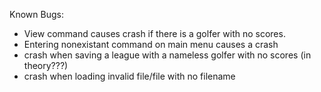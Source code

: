Known Bugs:

- View command causes crash if there is a golfer with no scores.
- Entering nonexistant command on main menu causes a crash
- crash when saving a league with a nameless golfer with no scores (in theory???)
- crash when loading invalid file/file with no filename

